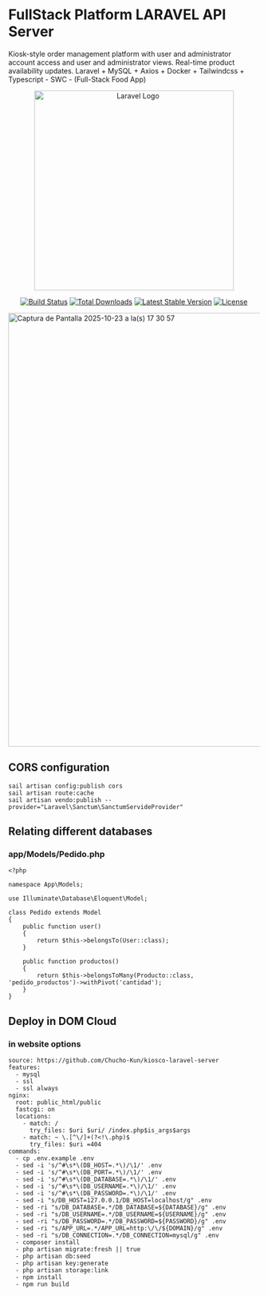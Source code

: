 # FullStack Platform LARAVEL API Server
Kiosk-style order management platform with user and administrator account access and user and administrator views. Real-time product availability updates. Laravel + MySQL + Axios + Docker + Tailwindcss + Typescript - SWC - (Full-Stack Food App)

<p align="center"><a href="https://laravel.com" target="_blank"><img src="https://raw.githubusercontent.com/laravel/art/master/logo-lockup/5%20SVG/2%20CMYK/1%20Full%20Color/laravel-logolockup-cmyk-red.svg" width="400" alt="Laravel Logo"></a></p>

<p align="center">
<a href="https://github.com/laravel/framework/actions"><img src="https://github.com/laravel/framework/workflows/tests/badge.svg" alt="Build Status"></a>
<a href="https://packagist.org/packages/laravel/framework"><img src="https://img.shields.io/packagist/dt/laravel/framework" alt="Total Downloads"></a>
<a href="https://packagist.org/packages/laravel/framework"><img src="https://img.shields.io/packagist/v/laravel/framework" alt="Latest Stable Version"></a>
<a href="https://packagist.org/packages/laravel/framework"><img src="https://img.shields.io/packagist/l/laravel/framework" alt="License"></a>
</p>
<img width="1629" height="868" alt="Captura de Pantalla 2025-10-23 a la(s) 17 30 57" src="https://github.com/user-attachments/assets/8b3dd8f5-392b-4278-bd20-80e619d97700" />

## CORS configuration
```
sail artisan config:publish cors
sail artisan route:cache
sail artisan vendo:publish --provider="Laravel\Sanctum\SanctumServideProvider"
```
## Relating different databases
### app/Models/Pedido.php
```
<?php

namespace App\Models;

use Illuminate\Database\Eloquent\Model;

class Pedido extends Model
{
    public function user()
    {
        return $this->belongsTo(User::class);
    }

    public function productos()
    {
        return $this->belongsToMany(Producto::class, 'pedido_productos')->withPivot('cantidad');
    }
}

```
## Deploy in DOM Cloud
### in website options
```
source: https://github.com/Chucho-Kun/kiosco-laravel-server
features:
  - mysql
  - ssl
  - ssl always
nginx:
  root: public_html/public
  fastcgi: on
  locations:
    - match: /
      try_files: $uri $uri/ /index.php$is_args$args
    - match: ~ \.[^\/]+(?<!\.php)$
      try_files: $uri =404
commands:
  - cp .env.example .env
  - sed -i 's/^#\s*\(DB_HOST=.*\)/\1/' .env
  - sed -i 's/^#\s*\(DB_PORT=.*\)/\1/' .env
  - sed -i 's/^#\s*\(DB_DATABASE=.*\)/\1/' .env
  - sed -i 's/^#\s*\(DB_USERNAME=.*\)/\1/' .env
  - sed -i 's/^#\s*\(DB_PASSWORD=.*\)/\1/' .env
  - sed -i "s/DB_HOST=127.0.0.1/DB_HOST=localhost/g" .env
  - sed -ri "s/DB_DATABASE=.*/DB_DATABASE=${DATABASE}/g" .env
  - sed -ri "s/DB_USERNAME=.*/DB_USERNAME=${USERNAME}/g" .env
  - sed -ri "s/DB_PASSWORD=.*/DB_PASSWORD=${PASSWORD}/g" .env
  - sed -ri "s/APP_URL=.*/APP_URL=http:\/\/${DOMAIN}/g" .env
  - sed -ri "s/DB_CONNECTION=.*/DB_CONNECTION=mysql/g" .env
  - composer install
  - php artisan migrate:fresh || true
  - php artisan db:seed
  - php artisan key:generate
  - php artisan storage:link
  - npm install
  - npm run build
```
